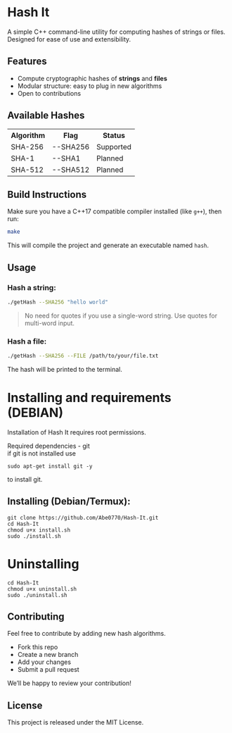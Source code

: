 # Hash It

A simple C++ command-line utility for computing hashes of strings or files. Designed for ease of use and extensibility.

## Features

- Compute cryptographic hashes of **strings** and **files**
- Modular structure: easy to plug in new algorithms
- Open to contributions

## Available Hashes
<table>
  <tr>
    <th>Algorithm</th>
    <th>Flag</th>
    <th>Status</th>
  </tr>
  <tr>
    <td>SHA-256</td>
    <td>--SHA256</td>
    <td>Supported</td>
  </tr>
  <tr>
    <td>SHA-1</td>
    <td>--SHA1</td>
    <td>Planned</td>
  </tr>
  <tr>
    <td>SHA-512</td>
    <td>--SHA512</td>
    <td>Planned</td>
  </tr>
</table>

## Build Instructions

Make sure you have a C++17 compatible compiler installed (like `g++`), then run:

```bash
make
```

This will compile the project and generate an executable named `hash`.

## Usage

### Hash a string:

```bash
./getHash --SHA256 "hello world"
```

> No need for quotes if you use a single-word string. Use quotes for multi-word input.

### Hash a file:

```bash
./getHash --SHA256 --FILE /path/to/your/file.txt
```

The hash will be printed to the terminal.

# Installing and requirements (DEBIAN)
<p>Installation of Hash It requires root permissions.</p>
<p>Required dependencies - git<br> 
if git is not installed use</p>

```
sudo apt-get install git -y
```
to install git.

## Installing (Debian/Termux):
```
git clone https://github.com/Abe0770/Hash-It.git
cd Hash-It
chmod u+x install.sh
sudo ./install.sh
```

# Uninstalling
```
cd Hash-It
chmod u+x uninstall.sh
sudo ./uninstall.sh
```

## Contributing

Feel free to contribute by adding new hash algorithms.

- Fork this repo
- Create a new branch
- Add your changes
- Submit a pull request

We’ll be happy to review your contribution!

## License

This project is released under the MIT License.
